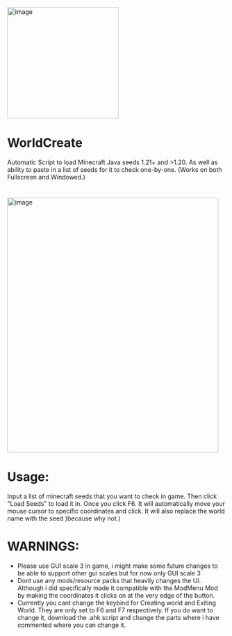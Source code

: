 <img width="256" height="256" alt="image" src="https://github.com/user-attachments/assets/451e4f27-3e7a-4431-ac49-ffa4497fb7f2" />

# WorldCreate

Automatic Script to load Minecraft Java seeds 1.21+ and >1.20. As well as ability to paste in a list of seeds for it to check one-by-one.
(Works on both Fullscreen and Windowed.)

#

<img width="486" height="586" alt="image" src="https://github.com/user-attachments/assets/b8a55e0f-e9dc-4763-86fc-b9caf6588288" />

#

# Usage:
Input a list of minecraft seeds that you want to check in game. Then click "Load Seeds" to load it in. Once you click F6. It will automatically move your mouse cursor to specific coordinates and click. It will also replace the world name with the seed )because why not.)

# WARNINGS:
- Please use GUI scale 3 in game, i might make some future changes to be able to support other gui scales but for now only GUI scale 3
- Dont use any mods/resource packs that heavily changes the UI. Although i did specifically made it compatible with the ModMenu Mod by making the coordinates it clicks on at the very edge of the button.
- Currently you cant change the keybind for Creating world and Exiting World. They are only set to F6 and F7 respectively. If you do want to change it, download the .ahk script and change the parts where i have commented where you can change it.
